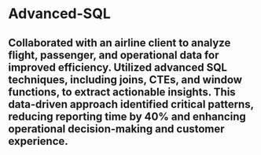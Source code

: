 # Advanced-SQL
## Collaborated with an airline client to analyze flight, passenger, and operational data for improved efficiency. Utilized advanced SQL techniques, including joins, CTEs, and window functions, to extract actionable insights. This data-driven approach identified critical patterns, reducing reporting time by 40% and enhancing operational decision-making and customer experience.
